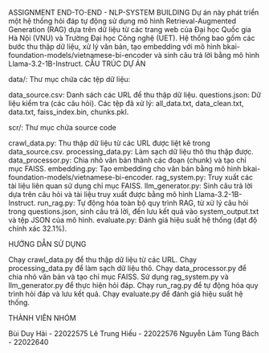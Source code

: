ASSIGNMENT END-TO-END - NLP-SYSTEM BUILDING
Dự án này phát triển một hệ thống hỏi đáp tự động sử dụng mô hình Retrieval-Augmented Generation (RAG) dựa trên dữ liệu từ các trang web của Đại học Quốc gia Hà Nội (VNU) và Trường Đại học Công nghệ (UET). Hệ thống bao gồm các bước thu thập dữ liệu, xử lý văn bản, tạo embedding với mô hình bkai-foundation-models/vietnamese-bi-encoder và sinh câu trả lời bằng mô hình Llama-3.2-1B-Instruct.
CẤU TRÚC DỰ ÁN

data/: Thư mục chứa các tệp dữ liệu:

data_source.csv: Danh sách các URL để thu thập dữ liệu.
questions.json: Dữ liệu kiểm tra (các câu hỏi).
Các tệp đã xử lý: all_data.txt, data_clean.txt, data.txt, faiss_index.bin, chunks.pkl.


scr/: Thư mục chứa source code

crawl_data.py: Thu thập dữ liệu từ các URL được liệt kê trong data_source.csv.
processing_data.py: Làm sạch dữ liệu thô thu thập được.
data_processor.py: Chia nhỏ văn bản thành các đoạn (chunk) và tạo chỉ mục FAISS.
embedding.py: Tạo embedding cho văn bản bằng mô hình bkai-foundation-models/vietnamese-bi-encoder.
rag_system.py: Truy xuất các tài liệu liên quan sử dụng chỉ mục FAISS.
llm_generator.py: Sinh câu trả lời dựa trên câu hỏi và tài liệu truy xuất được bằng mô hình Llama-3.2-1B-Instruct.
run_rag.py: Tự động hóa toàn bộ quy trình RAG, từ xử lý câu hỏi trong questions.json, sinh câu trả lời, đến lưu kết quả vào system_output.txt và tệp JSON của mô hình.
evaluate.py: Đánh giá hiệu suất hệ thống (đạt độ chính xác 32.1%).



HƯỚNG DẪN SỬ DỤNG

Chạy crawl_data.py để thu thập dữ liệu từ các URL.
Chạy processing_data.py để làm sạch dữ liệu thô.
Chạy data_processor.py để chia nhỏ văn bản và tạo chỉ mục FAISS.
Sử dụng rag_system.py và llm_generator.py để thực hiện hỏi đáp.
Chạy run_rag.py để tự động hóa quy trình hỏi đáp và lưu kết quả.
Chạy evaluate.py để đánh giá hiệu suất hệ thống.

THÀNH VIÊN NHÓM

Bùi Duy Hải - 22022575
Lê Trung Hiếu - 22022576
Nguyễn Lâm Tùng Bách - 22022640

